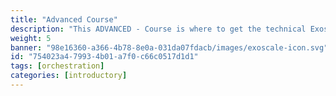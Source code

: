 ```yaml
---
title: "Advanced Course"
description: "This ADVANCED - Course is where to get the technical Exoscale knowledge. It will help you learn the core concepts, dive into networking components, configuration, and critical cloud topics."
weight: 5
banner: "98e16360-a366-4b78-8e0a-031da07fdacb/images/exoscale-icon.svg"
id: "754023a4-7993-4b01-a7f0-c66c0517d1d1"
tags: [orchestration]
categories: [introductory]
---
```

